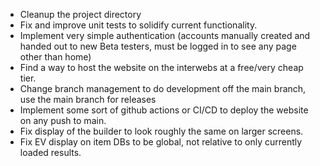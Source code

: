 - Cleanup the project directory
- Fix and improve unit tests to solidify current functionality.
- Implement very simple authentication (accounts manually created and handed out to new Beta testers, must be logged in to see any page other than home)
- Find a way to host the website on the interwebs at a free/very cheap tier.
- Change branch management to do development off the main branch, use the main branch for releases
- Implement some sort of github actions or CI/CD to deploy the website on any push to main.
- Fix display of the builder to look roughly the same on larger screens.
- Fix EV display on item DBs to be global, not relative to only currently loaded results.